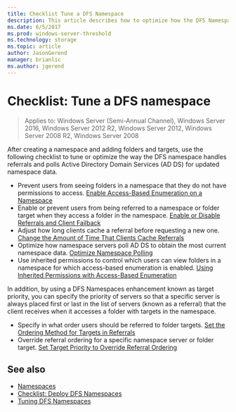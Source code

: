 ```yaml
---
title: Checklist Tune a DFS Namespace
description: This article describes how to optimize how the DFS Namespace handles referrals and polls AD DS for updated namespace data
ms.date: 6/5/2017
ms.prod: windows-server-threshold
ms.technology: storage
ms.topic: article
author: JasonGerend
manager: brianlic
ms.author: jgerend
---
```

# Checklist: Tune a DFS namespace

> Applies to: Windows Server (Semi-Annual Channel), Windows Server 2016, Windows Server 2012 R2, Windows Server 2012, Windows Server 2008 R2, Windows Server 2008

After creating a namespace and adding folders and targets, use the following checklist to tune or optimize the way the DFS namespace handles referrals and polls Active Directory Domain Services (AD DS) for updated namespace data.

-   Prevent users from seeing folders in a namespace that they do not have permissions to access. [Enable Access-Based Enumeration on a Namespace](enable-access-based-enumeration-on-a-namespace.md) 
-   Enable or prevent users from being referred to a namespace or folder target when they access a folder in the namespace. [Enable or Disable Referrals and Client Failback](enable-or-disable-referrals-and-client-failback.md) 
-   Adjust how long clients cache a referral before requesting a new one. [Change the Amount of Time That Clients Cache Referrals](change-the-amount-of-time-that-clients-cache-referrals.md)
-   Optimize how namespace servers poll AD DS to obtain the most current namespace data. [Optimize Namespace Polling](optimize-namespace-polling.md)
-   Use inherited permissions to control which users can view folders in a namespace for which access-based enumeration is enabled. [Using Inherited Permissions with Access-Based Enumeration](using-inherited-permissions-with-access-based-enumeration.md)

In addition, by using a DFS Namespaces enhancement known as target priority, you can specify the priority of servers so that a specific server is always placed first or last in the list of servers (known as a referral) that the client receives when it accesses a folder with targets in the namespace.

-   Specify in what order users should be referred to folder targets. [Set the Ordering Method for Targets in Referrals](set-the-ordering-method-for-targets-in-referrals.md)
-   Override referral ordering for a specific namespace server or folder target. [Set Target Priority to Override Referral Ordering](set-target-priority-to-override-referral-ordering.md)

## See also

-   [Namespaces](https://technet.microsoft.com/library/cc771914(v=ws.11).aspx)
-   [Checklist: Deploy DFS Namespaces](checklist-deploy-dfs-namespaces.md)
-   [Tuning DFS Namespaces](tuning-dfs-namespaces.md)


